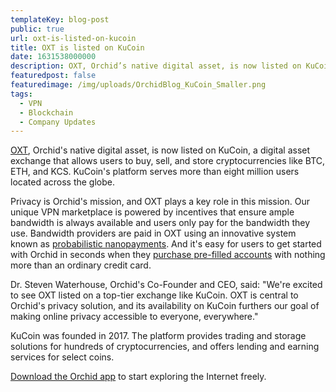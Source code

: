 ```yaml
---
templateKey: blog-post
public: true
url: oxt-is-listed-on-kucoin
title: OXT is listed on KuCoin
date: 1631538000000
description: OXT, Orchid’s native digital asset, is now listed on KuCoin, a digital asset exchange that allows users to buy, sell, and store cryptocurrencies like BTC, ETH, and KCS. KuCoin’s platform serves more than eight million users located across the globe.
featuredpost: false
featuredimage: /img/uploads/OrchidBlog_KuCoin_Smaller.png
tags:
  - VPN
  - Blockchain
  - Company Updates
---
```

[OXT](https://www.orchid.com/oxt/), Orchid's native digital asset, is now listed on KuCoin, a digital asset exchange that allows users to buy, sell, and store cryptocurrencies like BTC, ETH, and KCS. KuCoin's platform serves more than eight million users located across the globe.

Privacy is Orchid's mission, and OXT plays a key role in this mission. Our unique VPN marketplace is powered by incentives that ensure ample bandwidth is always available and users only pay for the bandwidth they use. Bandwidth providers are paid in OXT using an innovative system known as [probabilistic nanopayments](https://www.orchid.com/how-it-works). And it's easy for users to get started with Orchid in seconds when they [purchase pre-filled accounts](https://blog.orchid.com/why-orchids-in-app-purchases-are-a-game-changer-for-dapp-usage/) with nothing more than an ordinary credit card.

Dr. Steven Waterhouse, Orchid's Co-Founder and CEO, said: "We're excited to see OXT listed on a top-tier exchange like KuCoin. OXT is central to Orchid's privacy solution, and its availability on KuCoin furthers our goal of making online privacy accessible to everyone, everywhere."

KuCoin was founded in 2017. The platform provides trading and storage solutions for hundreds of cryptocurrencies, and offers lending and earning services for select coins.

[Download the Orchid app](https://www.orchid.com/download) to start exploring the Internet freely.